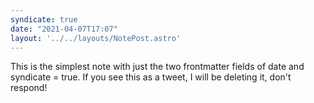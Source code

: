 ```yaml
---
syndicate: true
date: "2021-04-07T17:07"
layout: '../../layouts/NotePost.astro'
---
```


This is the simplest note with just the two frontmatter fields of date and syndicate = true. If you see this as a tweet, I will be deleting it, don't respond!
